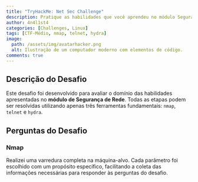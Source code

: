 ```yaml
---
title: "TryHackMe: Net Sec Challenge"
description: Pratique as habilidades que você aprendeu no módulo Segurança de Rede.
author: 4n4l1st4
categories: [Challenges, Linux]
tags: [CTF-Médio, nmap, telnet, hydra]
image:
  path: /assets/img/avatarhacker.png
  alt: Ilustração de um computador moderno com elementos de código.
comments: true
---
```


## Descrição do Desafio
Este desafio foi desenvolvido para avaliar o domínio das habilidades apresentadas no **módulo de Segurança de Rede**. Todas as etapas podem ser resolvidas utilizando apenas três ferramentas fundamentais: `nmap`, `telnet` e `hydra`.

## Perguntas do Desafio
### Nmap
Realizei uma varredura completa na máquina-alvo. Cada parâmetro foi escolhido com um propósito específico, facilitando a coleta das informações necessárias para responder às perguntas do desafio.


